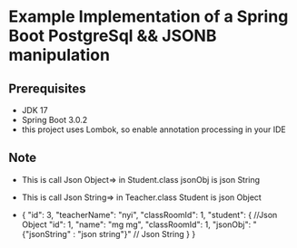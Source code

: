# Example Implementation of a Spring Boot PostgreSql && JSONB manipulation

## Prerequisites

* JDK 17
* Spring Boot 3.0.2
* this project uses Lombok, so enable annotation processing in your IDE

## Note
* This is call Json Object=> in Student.class jsonObj is json String
* This is call Json String=> in Teacher.class Student is json Object

* {
"id": 3,
"teacherName": "nyi",
"classRoomId": 1,
"student": { //Json Object
"id": 1,
"name": "mg mg",
"classRoomId": 1,
"jsonObj": "{\"jsonString\" : \"json string\"}" // Json String
}
}
